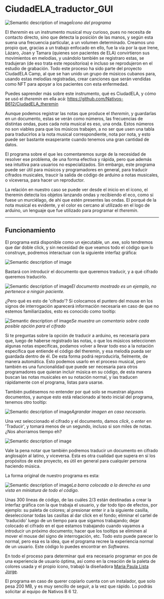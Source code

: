 # CiudadELA_traductor_GUI

![Semantic description of image](/source/images/Icon.jpg)*Ícono del programa*

El _theremin_ es un instrumento musical muy curioso, pues no necesita de contacto directo, sino que detecta la posición de las manos, y según esta suena una frecuencia particular, a un volumen determinado. Creamos uno propio que, gracias a un trabajo enfocado en ello, fue la vía por la que Irene, Lázaro, Joan y Tamara (quienes son pacientes de ELA) convirtieron sus movimientos en melodías, y usándolo también se registraro estas, se tradujeran (de eso trata este repositorioa) e incluso se reprodujeron en el estudio de grabación. Todo este proceso ha sido parte del proyecto CiudadELA Camp, al que se han unido un grupo de músicos cubanos para, usando estas melodías registradas, crear canciones que serán vendidas como NFT para apoyar a los pacientes con esta enfermedad.

Puedes saprender más sobre este instrumento, qué es CiudadELA, y cómo se usó el _theremin_ en ella acá: 
<https://github.com/Nativos-B612/CiudadELA_theremin>

Aunque podemos registrar las notas que produce el _theremin_, y guardarlas en un documento, estas se verán como números, las frecuencias de distintas ondas, pues cada nota musical es eso, una onda. Estos números no son viables para que los músicos trabajen, a no ser que usen una tabla para traducirlos a la nota musical correspondiente, nota por nota, y esto puede ser bastante exasperante cuando tenemos una gran cantidad de datos.

El programa sobre el que les comentaremos surge de la necesidad de resolver ese problema, de una forma efectiva y rápida, pero que además sea intuitiva para usuarios no especializados. Sin embargo, este programa puede ser útil para músicos y programadores en general, para traducir cifrados musicales, traucir la salida de código de arduino a notas musicales, o viceversa, para hacer un reproductor.

La relación en nuestro caso se puede ver desde el inicio en el ícono, el theremin detecta los objetos lanzando ondas y recibiendo el eco, como si fuese un murciélago, de ahí que estén presentes las ondas. El porqué de la nota musical es evidente, y el color es cercano al utilizado en el logo de arduino, un lenguaje que fue utilizado para programar el _theremin_.

----

## Funcionamiento

El programa está disponible como un ejecutable, un .exe, solo tendremos que dar doble click, y sin necesidad de que veamos todo el código que lo construye, podremos interactuar con la siguiente interfaz gráfica:

![Semantic description of image](/source/images/GUI.png)

Bastará con introducir el documento que queremos traducir, y a qué cifrado queremos traducirlo.

![Semantic description of image](/source/images/Select.png)*El documento mostrado es un ejemplo, no pertenece a ningún paciente.*

¿Pero qué es esto de 'cifrado'? Si colocamos el puntero del mouse en los signos de interrogación aparecerá información necesaria en caso de que no estemos familiarizados, esto es conocido como tooltip:

![Semantic description of image](/source/images/Tooltip1.png)*Se muestra un comentario sobre cada posible opción para el cifrado*

Si te preguntas sobre la opción de traducir a arduino, es necesaria para que, luego de haberse registrado las notas, o que los músicos seleccionen algunas notas específicas, podamos volver a llevar todo eso a la notación específica que entiende el código del theremin, y esa melodía pueda ser guardada dentro de él. De esta forma podrá reproducirla, fielmente, de manera automática. Esto podemos usarlo en el proceso musical, pero también es una funcionalidad que puede ser necesaria para otros programadores que quieran incluir música en su código, de esta manera buscan las notas musicales en su notación normal, y las traducen rápidamente con el programa, listas para usarse. 

También pudiésemos no entender por qué solo se muestran algunos documentos, y aunque esto está relacionado al texto inicial del programa, tenemos otro tooltip:

![Semantic description of image](/source/images/Tooltip2.png)*Agrandar imagen en caso necesario.*

Una vez seleccionado el cifrado y el documento, damos _click_, o _enter_ en 'Traducir', y tomará menos de un segundo, incluso si son miles de notas. ¿Nos ahorramos tiempo eh?

![Semantic description of image](/source/images/Sign.png)

Vale la pena notar que también podremos traducir un documento en cifrado anglosajón al latino, y viceversa. Esta es otra cualidad que supera en sí los propósitos de este proyecto, es útil en general para cualquier persona haciendo música. 

La forma original de nuestro programa es esta:

![Semantic description of image](/source/images/Code.png)*La barra colocada a la derecha es una vista en miniatura de todo el código.*

Unas 300 líneas de código, de las cuáles 2/3 están destinadas a crear la interfaz gráfica con la que trabaja el usuario, y dar todo tipo de efectos, por ejemplo: su paleta de colores; al presionar enter ir a la siguiente casilla, deseleccionar todas las casillas al dar click en el fondo; eliminar el cartel de 'traducido' luego de un tiempo para que sigamos trabajando; dejar colocado el cifrado en el que estamos trabajando cuando vayamos a introducir un próximo documento; hacer que los tooltips se eliminen al mover el mouse del signo de interrogación, etc. Todo esto puede parecer lo normal, pero esa es la idea, que el programa recree la experiencia normal de un usuario. Este código lo puedes encontrar en _Softwares_.

En todo el proceso para determinar qué era necesario programar en pos de una experiencia de usuario óptima, así como en la creación de la paleta de colores usada y el propio ícono, trabajó la diseñadora [Maria Paula Lista Jorge][identifier].

El programa en caso de querer copiarlo cuenta con un instalador, que solo pesa 200 MB, y es muy sencillo de seguir, a la vez que rápido. Lo podrás solicitar al equipo de Nativos B 6 12.

<!-- Identifiers-->
[identifier]: https://www.instagram.com/maripepa_44/



